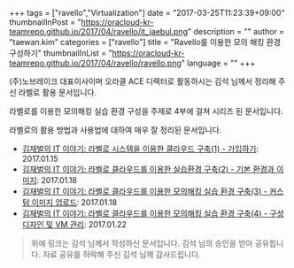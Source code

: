 +++
tags = ["ravello","Virtualization"]
date = "2017-03-25T11:23:39+09:00"
thumbnailInPost = "https://oracloud-kr-teamrepo.github.io/2017/04/ravello/it_jaebul.png"
description = ""
author = "taewan.kim"
categories = ["ravello"]
title = "Ravello를 이용한 모의 해킹 환경 구성하기"
thumbnailInList = "https://oracloud-kr-teamrepo.github.io/2017/04/ravello/ravello.png"
language = ""
+++

(주)노브레이크 대표이사이며 오라클 ACE 디렉터로 활동하시는 김석 님께서 정리해 주신 라벨로 활용 문서입니다.

라벨로를 이용한 모의해킹 실습 환경 구성을 주제로 4부에 걸쳐 시리즈 된 문서입니다.

라벨로의 활용 방법과 사용법에 대하여 매우 잘 정리된 문서입니다.

- [김재벌의 IT 이야기: 라벨로 시스템을 이용한 클라우드 구축(1) - 가입하기](http://solatech.tistory.com/393): 2017.01.15
- [김재벌의 IT 이야기: 라벨로 클라우드를 이용한 실습환경 구축(2) - 기본 환경과 이미지](http://solatech.tistory.com/394): 2017.01.18
- [김재벌의 IT 이야기: 라벨로 클라우드를 이용한 모의해킹 실습 환경 구축(3) - 커스텀 이미지 업로드](http://solatech.tistory.com/395): 2017.01.18
- [김재벌의 IT 이야기: 라벨로 클라우드를 이용한 모의해킹 실습 환경 구축(4) - 구성 디자인 및 VM 관리](http://solatech.tistory.com/396): 2017.01.22



> 위에 링크는 김석 님께서 작성하신 문서입니다. 김석 님의 승인을 받아 공유힙니다.
> 자료 공유를 허락해 주신 김석 님께 감사드립니다.
